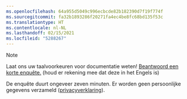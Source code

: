 ```yaml
---
ms.openlocfilehash: 64a955d5049c996ecbcde82b182390d7f19f774f
ms.sourcegitcommit: fa32b1893286f20271fa4ec4be8fc68bd135f53c
ms.translationtype: HT
ms.contentlocale: nl-NL
ms.lasthandoff: 02/15/2021
ms.locfileid: "5288267"
---
```

> [!NOTE]
>Laat ons uw taalvoorkeuren voor documentatie weten! [Beantwoord een korte enquête.](https://aka.ms/BAG_Docs_Language_Survey) (houd er rekening mee dat deze in het Engels is)
>
>De enquête duurt ongeveer zeven minuten. Er worden geen persoonlijke gegevens verzameld ([privacyverklaring](https://go.microsoft.com/fwlink/?LinkId=521839)).
